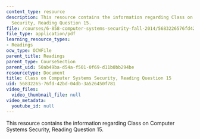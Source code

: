 ```yaml
---
content_type: resource
description: This resource contains the information regarding Class on Computer Systems
  Security, Reading Question 15.
file: /courses/6-858-computer-systems-security-fall-2014/5683226576fd42bd04db3a526450f781_MIT6_858F14_Reading15.pdf
file_type: application/pdf
learning_resource_types:
- Readings
ocw_type: OCWFile
parent_title: Readings
parent_type: CourseSection
parent_uid: 50ab49ba-d54a-f501-0f69-d11b0bb294be
resourcetype: Document
title: Class on Computer Systems Security, Reading Question 15
uid: 56832265-76fd-42bd-04db-3a526450f781
video_files:
  video_thumbnail_file: null
video_metadata:
  youtube_id: null
---
```

This resource contains the information regarding Class on Computer Systems Security, Reading Question 15.

